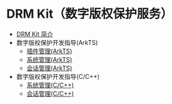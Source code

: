 # DRM Kit（数字版权保护服务）

- [DRM Kit 简介](../media/drm-overview.md)
- 数字版权保护开发指导(ArkTS)
  - [插件管理(ArkTS)](../media/drm-plugin-management.md)
  - [系统管理(ArkTS)](../media/drm-mediakeysystem-management.md)
  - [会话管理(ArkTS)](../media/drm-mediakeysession-management.md)
- 数字版权保护开发指导(C/C++)
  - [系统管理(C/C++)](../media/native-drm-mediakeysystem-management.md)
  - [会话管理(C/C++)](../media/native-drm-mediakeysession-management.md)